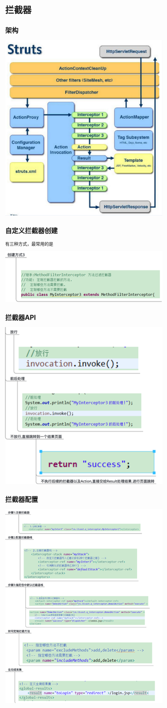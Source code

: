 # 拦截器

## 架构

![](../../.gitbook/assets/image%20%2847%29.png)

## 自定义拦截器创建

有三种方式，最常用的是

![](../../.gitbook/assets/image%20%2854%29.png)

## 拦截器API

![](../../.gitbook/assets/image%20%2840%29.png)

## 拦截器配置

![](../../.gitbook/assets/image%20%2833%29.png)

